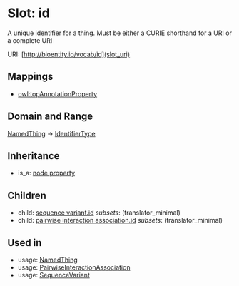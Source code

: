 # Slot: id


A unique identifier for a thing. Must be either a CURIE shorthand for a URI or a complete URI

URI: [http://bioentity.io/vocab/id](slot_uri)
## Mappings

 * [owl:topAnnotationProperty](http://purl.obolibrary.org/obo/owl_topAnnotationProperty)
## Domain and Range

[NamedThing](NamedThing.md) -> [IdentifierType](IdentifierType.md)
## Inheritance

 *  is_a: [node property](node_property.md)
## Children

 *  child: [sequence variant.id](sequence_variant_id.md) *subsets*: (translator_minimal)
 *  child: [pairwise interaction association.id](pairwise_interaction_association_id.md) *subsets*: (translator_minimal)
## Used in

 *  usage: [NamedThing](NamedThing.md)
 *  usage: [PairwiseInteractionAssociation](PairwiseInteractionAssociation.md)
 *  usage: [SequenceVariant](SequenceVariant.md)
